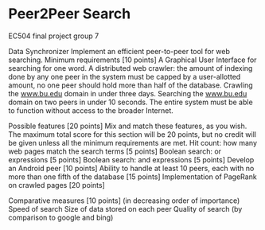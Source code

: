 Peer2Peer Search
===============

EC504 final project group 7

Data Synchronizer
Implement an efficient peer-to-peer tool for web searching.
Minimum requirements [10 points]
A Graphical User Interface for searching for one word.
A distributed web crawler: the amount of indexing done by any one peer in the system must be capped by a user-allotted amount, no one peer should hold more than half of the database.
Crawling the www.bu.edu domain in under three days.
Searching the www.bu.edu domain on two peers in under 10 seconds.
The entire system must be able to function without access to the broader Internet.

Possible features [20 points]
Mix and match these features, as you wish. The maximum total score for this section will be 20 points, but no credit will be given unless all the minimum requirements are met.
Hit count: how many web pages match the search terms [5 points]
Boolean search: or expressions [5 points]
Boolean search: and expressions [5 points]
Develop an Android peer [10 points]
Ability to handle at least 10 peers, each with no more than one fifth of the database [15 points]
Implementation of PageRank on crawled pages [20 points]

Comparative measures [10 points]
(in decreasing order of importance)
Speed of search
Size of data stored on each peer
Quality of search (by comparison to google and bing)
